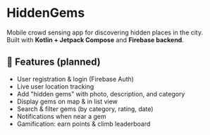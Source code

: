 # HiddenGems
Mobile crowd sensing app for discovering hidden places in the city.  
Built with **Kotlin + Jetpack Compose** and **Firebase backend**.

## 📌 Features (planned)
- User registration & login (Firebase Auth)
- Live user location tracking
- Add "hidden gems" with photo, description, and category
- Display gems on map & in list view
- Search & filter gems (by category, rating, date)
- Notifications when near a gem
- Gamification: earn points & climb leaderboard
